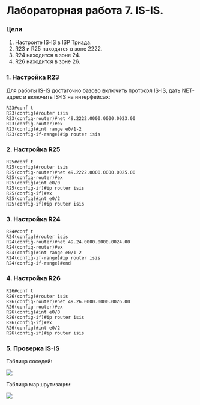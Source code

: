 # Лабораторная работа 7. IS-IS.
### Цели
1. Настроите IS-IS в ISP Триада.
2. R23 и R25 находятся в зоне 2222.
3. R24 находится в зоне 24.
4. R26 находится в зоне 26.
### 1. Настройка R23
Для работы IS-IS достаточно базово включить протокол IS-IS, дать NET-адрес и включить IS-IS на интерфейсах:
```
R23#conf t
R23(config)#router isis
R23(config-router)#net 49.2222.0000.0000.0023.00
R23(config-router)#ex
R23(config)#int range e0/1-2
R23(config-if-range)#ip router isis
```
### 2. Настройка R25
```
R25#conf t
R25(config)#router isis
R25(config-router)#net 49.2222.0000.0000.0025.00
R25(config-router)#ex
R25(config)#int e0/0
R25(config-if)#ip router isis
R25(config-if)#ex
R25(config)#int e0/2
R25(config-if)#ip router isis
```
### 3. Настройка R24
```
R24#conf t
R24(config)#router isis
R24(config-router)#net 49.24.0000.0000.0024.00
R24(config-router)#ex
R24(config)#int range e0/1-2
R24(config-if-range)#ip router isis
R24(config-if-range)#end
```
### 4. Настройка R26
```
R26#conf t
R26(config)#router isis
R26(config-router)#net 49.26.0000.0000.0026.00
R26(config-router)#ex
R26(config)#int e0/0
R26(config-if)#ip router isis
R26(config-if)#ex
R26(config)#int e0/2
R26(config-if)#ip router isis
```
### 5. Проверка IS-IS
Таблица соседей:

![](neighbors_table)

Таблица маршрутизации:

![](routing_table)
